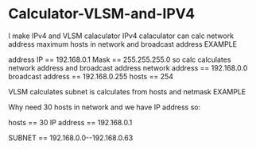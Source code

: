 # Calculator-VLSM-and-IPV4

I make IPv4 and VLSM calaculator 
IPv4 calaculator can calc network address maximum hosts in network and broadcast address
EXAMPLE 

address IP == 192.168.0.1
Mask == 255.255.255.0
so calc calculates network address and broadcast address 
network address == 192.168.0.0
broadcast address == 192.168.0.255
hosts == 254

VLSM calculates subnet is calculates from hosts and netmask 
EXAMPLE 

Why need 30 hosts in network and we have IP address so:

hosts == 30
IP address == 192.168.0.1

SUBNET == 192.168.0.0--192.168.0.63
